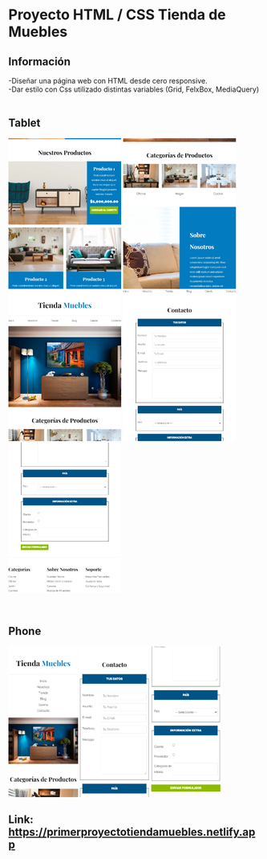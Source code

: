 # Proyecto HTML / CSS Tienda de Muebles

## Información

-Diseñar una página web con HTML desde cero responsive. <br>
-Dar estilo con Css utilizado distintas variables (Grid, FelxBox, MediaQuery)
<br><br>





## Tablet
<p aling="center">
  <img height="300" src="./imgMuestra/tablet-inicio.jpg" />
  <img height="300" src="./imgMuestra/tablet-nav.jpg" />
  <img height="300" src="./imgMuestra/tablet-head.jpg" />
  <img height="300" src="./imgMuestra/tablet-form1.jpg" />
  <img height="300" src="./imgMuestra/tablet-form2.jpg" />
</p>
<br>

## Phone
  <p>
      <img height="300" src="./imgMuestra/phone-head.jpg" />
      <img height="300" src="./imgMuestra/phone-form1.jpg" />
      <img height="300" src="./imgMuestra/phone-form2.jpg" />
  </p>

  ## Link:  https://primerproyectotiendamuebles.netlify.app